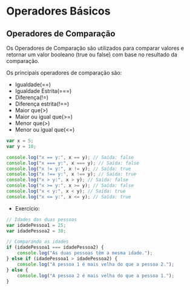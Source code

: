 # Operadores Básicos
## Operadores de Comparação
Os Operadores de Comparação são utilizados para comparar valores e retornar um valor booleano (true ou false) com base no resultado da comparação.

Os principais operadores de comparação são:
- Igualdade(==)
- Igualdade Estrita(===)
- Diferença(!=)
- Diferença estrita(!==)
- Maior que(>)
- Maior ou igual que(>=)
- Menor que(>)
- Menor ou igual que(<=)

```js
var x = 5;
var y = 10;

console.log("x == y:", x == y); // Saída: false
console.log("x === y:", x === y); // Saída: false
console.log("x != y:", x != y); // Saída: true
console.log("x !== y:", x !== y); // Saída: true
console.log("x > y:", x > y); // Saída: false
console.log("x >= y:", x >= y); // Saída: false
console.log("x < y:", x < y); // Saída: true
console.log("x <= y:", x <= y); // Saída: true
```

- Exercício:
```js
// Idades das duas pessoas
var idadePessoa1 = 25;
var idadePessoa2 = 30;

// Comparando as idades
if (idadePessoa1 === idadePessoa2) {
    console.log("As duas pessoas têm a mesma idade.");
} else if (idadePessoa1 > idadePessoa2) {
    console.log("A pessoa 1 é mais velha do que a pessoa 2.");
} else {
    console.log("A pessoa 2 é mais velha do que a pessoa 1.");
}
```